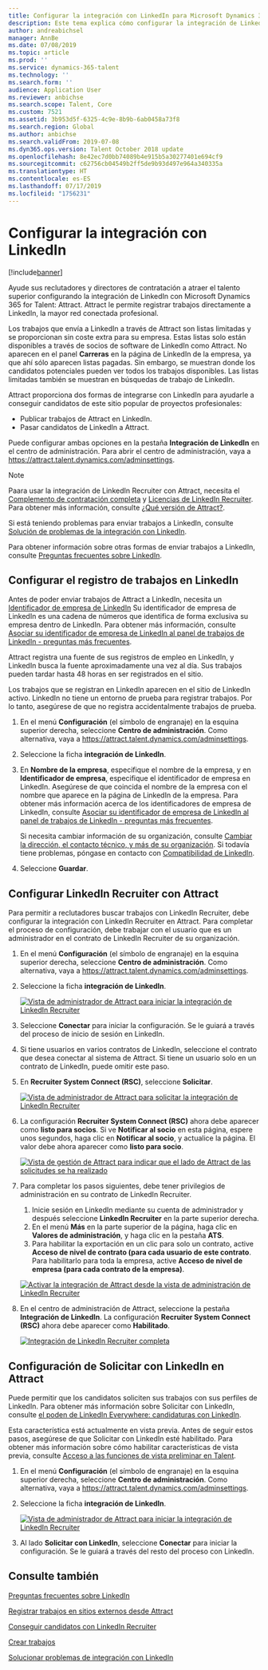 ```yaml
---
title: Configurar la integración con LinkedIn para Microsoft Dynamics 365 for Talent - Attract
description: Este tema explica cómo configurar la integración de LinkedIn para Microsoft Dynamics 365 for Talent - Attract para poder fácilmente enviar trabajos a LinkedIn desde Attract y, de modo que puedan los reclutadores sincronizar su información de contratación con el perfil de LinkedIn de un candidato.
author: andreabichsel
manager: AnnBe
ms.date: 07/08/2019
ms.topic: article
ms.prod: ''
ms.service: dynamics-365-talent
ms.technology: ''
ms.search.form: ''
audience: Application User
ms.reviewer: anbichse
ms.search.scope: Talent, Core
ms.custom: 7521
ms.assetid: 3b953d5f-6325-4c9e-8b9b-6ab0458a73f8
ms.search.region: Global
ms.author: anbichse
ms.search.validFrom: 2019-07-08
ms.dyn365.ops.version: Talent October 2018 update
ms.openlocfilehash: 8e42ec7d0bb74089b4e915b5a30277401e694cf9
ms.sourcegitcommit: c62756cb04549b2ff5de9b93d497e964a340335a
ms.translationtype: HT
ms.contentlocale: es-ES
ms.lasthandoff: 07/17/2019
ms.locfileid: "1756231"
---
```

# <a name="set-up-linkedin-integration"></a>Configurar la integración con LinkedIn

[!include[banner](../includes/banner.md)]

Ayude sus reclutadores y directores de contratación a atraer el talento superior configurando la integración de LinkedIn con Microsoft Dynamics 365 for Talent: Attract. Attract le permite registrar trabajos directamente a LinkedIn, la mayor red conectada profesional.

Los trabajos que envía a LinkedIn a través de Attract son listas limitadas y se proporcionan sin coste extra para su empresa. Estas listas solo están disponibles a través de socios de software de LinkedIn como Attract. No aparecen en el panel **Carreras** en la página de LinkedIn de la empresa, ya que ahí sólo aparecen listas pagadas. Sin embargo, se muestran donde los candidatos potenciales pueden ver todos los trabajos disponibles. Las listas limitadas también se muestran en búsquedas de trabajo de LinkedIn.

Attract proporciona dos formas de integrarse con LinkedIn para ayudarle a conseguir candidatos de este sitio popular de proyectos profesionales:

- Publicar trabajos de Attract en LinkedIn.
- Pasar candidatos de LinkedIn a Attract.

Puede configurar ambas opciones en la pestaña **Integración de LinkedIn** en el centro de administración. Para abrir el centro de administración, vaya a <https://attract.talent.dynamics.com/adminsettings>.

> [!NOTE]
> Paara usar la integración de LinkedIn Recruiter con Attract, necesita el [Complemento de contratación completa](https://docs.microsoft.com/dynamics365/unified-operations/talent/attract-comprehensive-hiring) y [Licencias de LinkedIn Recruiter](https://business.linkedin.com/talent-solutions/cx/17/08/recruiter-demo-fs2-k18). Para obtener más información, consulte [¿Qué versión de Attract?](./attract-comprehensive-hiring.md).

Si está teniendo problemas para enviar trabajos a LinkedIn, consulte [Solución de problemas de la integración con LinkedIn](./attract-troubleshoot-linkedin.md).

Para obtener información sobre otras formas de enviar trabajos a LinkedIn, consulte [Preguntas frecuentes sobre LinkedIn](./attract-linkedin-faq.md).

## <a name="configure-job-posting-to-linkedin"></a>Configurar el registro de trabajos en LinkedIn

Antes de poder enviar trabajos de Attract a LinkedIn, necesita un [Identificador de empresa de LinkedIn](https://aka.ms/findID) Su identificador de empresa de LinkedIn es una cadena de números que identifica de forma exclusiva su empresa dentro de LinkedIn. Para obtener más información, consulte [Asociar su identificador de empresa de LinkedIn al panel de trabajos de LinkedIn - preguntas más frecuentes](https://aka.ms/findID).

Attract registra una fuente de sus registros de empleo en LinkedIn, y LinkedIn busca la fuente aproximadamente una vez al día. Sus trabajos pueden tardar hasta 48 horas en ser registrados en el sitio.

Los trabajos que se registran en LinkedIn aparecen en el sitio de LinkedIn activo. LinkedIn no tiene un entorno de prueba para registrar trabajos. Por lo tanto, asegúrese de que no registra accidentalmente trabajos de prueba. 

1. En el menú **Configuración** (el símbolo de engranaje) en la esquina superior derecha, seleccione **Centro de administración**. Como alternativa, vaya a <https://attract.talent.dynamics.com/adminsettings>.
2. Seleccione la ficha **integración de LinkedIn**.
3. En **Nombre de la empresa**, especifique el nombre de la empresa, y en **Identificador de empresa**, especifique el identificador de empresa en LinkedIn. Asegúrese de que coincida el nombre de la empresa con el nombre que aparece en la página de LinkedIn de la empresa. Para obtener más información acerca de los identificadores de empresa de LinkedIn, consulte [Asociar su identificador de empresa de LinkedIn al panel de trabajos de LinkedIn - preguntas más frecuentes](https://www.linkedin.com/help/linkedin/answer/98972).

    Si necesita cambiar información de su organización, consulte [Cambiar la dirección, el contacto técnico, y más de su organización](https://docs.microsoft.com/office365/admin/manage/change-address-contact-and-more). Si todavía tiene problemas, póngase en contacto con [Compatibilidad de LinkedIn](https://www.linkedin.com/help/linkedin).

4. Seleccione **Guardar**.

## <a name="set-up-linkedin-recruiter-with-attract"></a>Configurar LinkedIn Recruiter con Attract 

Para permitir a reclutadores buscar trabajos con LinkedIn Recruiter, debe configurar la integración con LinkedIn Recruiter en Attract. Para completar el proceso de configuración, debe trabajar con el usuario que es un administrador en el contrato de LinkedIn Recruiter de su organización.

1. En el menú **Configuración** (el símbolo de engranaje) en la esquina superior derecha, seleccione **Centro de administración**. Como alternativa, vaya a <https://attract.talent.dynamics.com/adminsettings>.
2. Seleccione la ficha **integración de LinkedIn**.

    [![Vista de administrador de Attract para iniciar la integración de LinkedIn Recruiter](./media/LinkedInConnect.png)](./media/LinkedInConnect.png)

3. Seleccione **Conectar** para iniciar la configuración. Se le guiará a través del proceso de inicio de sesión en LinkedIn.
4. Si tiene usuarios en varios contratos de LinkedIn, seleccione el contrato que desea conectar al sistema de Attract. Si tiene un usuario solo en un contrato de LinkedIn, puede omitir este paso.
5. En **Recruiter System Connect (RSC)**, seleccione **Solicitar**.

    [![Vista de administrador de Attract para solicitar la integración de LinkedIn Recruiter](./media/RequestLinkedInRSC.png)](./media/RequestLinkedInRSC.png)

6. La configuración **Recruiter System Connect (RSC)** ahora debe aparecer como **listo para socios**. Si ve **Notificar al socio** en esta página, espere unos segundos, haga clic en **Notificar al socio**, y actualice la página. El valor debe ahora aparecer como **listo para socio**.

    [![Vista de gestión de Attract para indicar que el lado de Attract de las solicitudes se ha realizado](./media/PartnerReadyRSC.png)](./media/PartnerReadyRSC.png)

7. Para completar los pasos siguientes, debe tener privilegios de administración en su contrato de LinkedIn Recruiter.

    1. Inicie sesión en LinkedIn mediante su cuenta de administrador y después seleccione **LinkedIn Recruiter** en la parte superior derecha. 
    2. En el menú **Más** en la parte superior de la página, haga clic en **Valores de administración**, y haga clic en la pestaña **ATS**.
    3. Para habilitar la exportación en un clic para solo un contrato, active **Acceso de nivel de contrato (para cada usuario de este contrato**. Para habilitarlo para toda la empresa, active **Acceso de nivel de empresa (para cada contrato de la empresa)**.

    [![Activar la integración de Attract desde la vista de administración de LinkedIn Recruiter](./media/EnableRSC.png)](./media/EnableRSC.png)

8. En el centro de administración de Attract, seleccione la pestaña **Integración de LinkedIn**. La configuración **Recruiter System Connect (RSC)** ahora debe aparecer como **Habilitado**.

    [![Integración de LinkedIn Recruiter completa](./media/RSCSetupComplete.png)](./media/RSCSetupComplete.png)

## <a name="set-up-apply-with-linkedin-in-attract"></a>Configuración de Solicitar con LinkedIn en Attract

Puede permitir que los candidatos soliciten sus trabajos con sus perfiles de LinkedIn. Para obtener más información sobre Solicitar con LinkedIn, consulte [el poden de LinkedIn Everywhere: candidaturas con LinkedIn](https://blog.linkedin.com/2011/07/24/apply-with-linkedin).

Esta característica está actualmente en vista previa. Antes de seguir estos pasos, asegúrese de que Solicitar con LinkedIn esté habilitado. Para obtener más información sobre cómo habilitar características de vista previa, consulte [Acceso a las funciones de vista preliminar en Talent](./access-preview-feature.md).

1. En el menú **Configuración** (el símbolo de engranaje) en la esquina superior derecha, seleccione **Centro de administración**. Como alternativa, vaya a <https://attract.talent.dynamics.com/adminsettings>.
2. Seleccione la ficha **integración de LinkedIn**.

    [![Vista de administrador de Attract para iniciar la integración de LinkedIn Recruiter](./media/LinkedInConnect.png)](./media/LinkedInConnect.png)

3. Al lado **Solicitar con LinkedIn**, seleccione **Conectar** para iniciar la configuración. Se le guiará a través del resto del proceso con LinkedIn.

## <a name="see-also"></a>Consulte también

[Preguntas frecuentes sobre LinkedIn](./attract-linkedin-faq.md)

[Registrar trabajos en sitios externos desde Attract](./posting-jobs-external.md)

[Conseguir candidatos con LinkedIn Recruiter](./attract-linkedin-recruiter.md)

[Crear trabajos](./creating-jobs-attract.md)

[Solucionar problemas de integración con LinkedIn](./attract-troubleshoot-linkedin.md)

